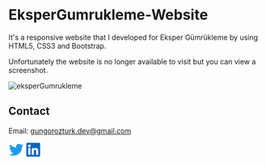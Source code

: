 # EksperGumrukleme-Website

It's a responsive website that I developed for Eksper Gümrükleme by using HTML5, CSS3 and Bootstrap.

Unfortunately the website is no longer available to visit but you can view a screenshot.

![eksperGumrukleme](https://i.hizliresim.com/oCbN9t.png)

## Contact
Email: gungorozturk.dev@gmail.com
<p align="left">
<a href="https://twitter.com/ozturkkgungorr" target="blank"><img align="center" src="https://github.com/gngrozturk/gngrozturk/blob/master/tw.svg" height="30" width="30" /></a>
<a href="https://linkedin.com/in/güngör-öztürk" target="blank"><img align="center" src="https://github.com/gngrozturk/gngrozturk/blob/master/in.svg" alt="güngör-öztürk" height="30" width="30" /></a>
</p>
